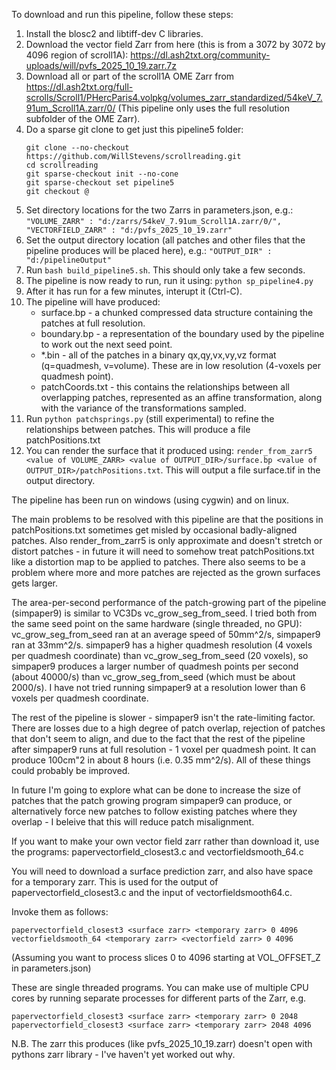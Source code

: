 To download and run this pipeline, follow these steps:

1. Install the blosc2 and libtiff-dev C libraries.
2. Download the vector field Zarr from here (this is from a 3072 by 3072 by 4096 region of scroll1A): https://dl.ash2txt.org/community-uploads/will/pvfs_2025_10_19.zarr.7z
3. Download all or part of the scroll1A OME Zarr from https://dl.ash2txt.org/full-scrolls/Scroll1/PHercParis4.volpkg/volumes_zarr_standardized/54keV_7.91um_Scroll1A.zarr/0/ (This pipeline only uses the full resolution subfolder of the OME Zarr).
4. Do a sparse git clone to get just this pipeline5 folder:
   ```
   git clone --no-checkout https://github.com/WillStevens/scrollreading.git
   cd scrollreading
   git sparse-checkout init --no-cone
   git sparse-checkout set pipeline5
   git checkout @
   ```
5. Set directory locations for the two Zarrs in parameters.json, e.g.: 	`"VOLUME_ZARR" : "d:/zarrs/54keV_7.91um_Scroll1A.zarr/0/",
	"VECTORFIELD_ZARR" : "d:/pvfs_2025_10_19.zarr"`
6. Set the output directory location (all patches and other files that the pipeline produces will be placed here), e.g.: `"OUTPUT_DIR" : "d:/pipelineOutput"`
7. Run `bash build_pipeline5.sh`. This should only take a few seconds.
8. The pipeline is now ready to run, run it using: `python sp_pipeline4.py`
9. After it has run for a few minutes, interupt it (Ctrl-C).
10. The pipeline will have produced:
    - surface.bp - a chunked compressed data structure containing the patches at full resolution.
    - boundary.bp - a representation of the boundary used by the pipeline to work out the next seed point.
    - *.bin - all of the patches in a binary qx,qy,vx,vy,vz format (q=quadmesh, v=volume). These are in low resolution (4-voxels per quadmesh point).
    -  patchCoords.txt - this contains the relationships between all overlapping patches, represented as an affine transformation, along with the variance of the transformations sampled.
11. Run `python patchsprings.py` (still experimental) to refine the relationships between patches. This will produce a file patchPositions.txt
12. You can render the surface that it produced using: `render_from_zarr5 <value of VOLUME_ZARR> <value of OUTPUT_DIR>/surface.bp <value of OUTPUT_DIR>/patchPositions.txt`. This will output a file surface.tif in the output directory.

The pipeline has been run on windows (using cygwin) and on linux.

The main problems to be resolved with this pipeline are that the positions in patchPositions.txt sometimes get misled by occasional badly-aligned patches. Also render_from_zarr5 is only approximate and doesn't stretch or distort patches - in future it will need to somehow treat patchPositions.txt like a distortion map to be applied to patches. There also seems to be a problem where more and more patches are rejected as the grown surfaces gets larger.

The area-per-second performance of the patch-growing part of the pipeline (simpaper9) is similar to VC3Ds vc_grow_seg_from_seed. I tried both from the same seed point on the same hardware (single threaded, no GPU): vc_grow_seg_from_seed ran at an average speed of 50mm^2/s, simpaper9 ran at 33mm^2/s. simpaper9 has a higher quadmesh resolution (4 voxels per quadmesh coordinate) than vc_grow_seg_from_seed (20 voxels), so simpaper9 produces a larger number of quadmesh points per second (about 40000/s) than vc_grow_seg_from_seed (which must be about 2000/s). I have not tried running simpaper9 at a resolution lower than 6 voxels per quadmesh coordinate.

The rest of the pipeline is slower - simpaper9 isn't the rate-limiting factor. There are losses due to a high degree of patch overlap, rejection of patches that don't seem to align, and due to the fact that the rest of the pipeline after simpaper9 runs at full resolution - 1 voxel per quadmesh point. It can produce 100cm"2 in about 8 hours (i.e. 0.35 mm^2/s). All of these things could probably be improved.

In future I'm going to explore what can be done to increase the size of patches that the patch growing program simpaper9 can produce, or alternatively force new patches to follow existing patches where they overlap - I beleive that this will reduce patch misalignment.

If you want to make your own vector field zarr rather than download it, use the programs: papervectorfield_closest3.c and vectorfieldsmooth_64.c

You will need to download a surface prediction zarr, and also have space for a temporary zarr. This is used for the output of papervectorfield_closest3.c and the input of vectorfieldsmooth64.c.

Invoke them as follows:
```
papervectorfield_closest3 <surface zarr> <temporary zarr> 0 4096
vectorfieldsmooth_64 <temporary zarr> <vectorfield zarr> 0 4096
```
(Assuming you want to process slices 0 to 4096 starting at VOL_OFFSET_Z in parameters.json)

These are single threaded programs. You can make use of multiple CPU cores by running separate processes for different parts of the Zarr, e.g.
```
papervectorfield_closest3 <surface zarr> <temporary zarr> 0 2048
papervectorfield_closest3 <surface zarr> <temporary zarr> 2048 4096
```
N.B. The zarr this produces (like pvfs_2025_10_19.zarr) doesn't open with pythons zarr library - I've haven't yet worked out why.
